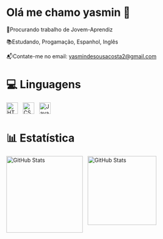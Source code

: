 # Olá me chamo yasmin 👋

📄Procurando trabalho de Jovem-Aprendiz

📚Estudando, Progamação, Espanhol, Inglês

📬Contate-me no email: yasmindesousacosta2@gmail.com

# 💻 Linguagens

<img 
    align="left" 
    alt="HTML"
    title="HTML" 
    width="30px" 
    style="padding-right: 10px;" 
    src="https://cdn.jsdelivr.net/gh/devicons/devicon@latest/icons/html5/html5-original.svg" 
/><img 
    align="left" 
    alt="CSS" 
    title="CSS"
    width="30px" 
    style="padding-right: 10px;" 
    src="https://cdn.jsdelivr.net/gh/devicons/devicon@latest/icons/css3/css3-original.svg" 
/><img 
    align="left" 
    alt="JavaScript" 
    title="JavaScript"
    width="30px" 
    style="padding-right: 10px;" 
    src="https://cdn.jsdelivr.net/gh/devicons/devicon@latest/icons/javascript/javascript-original.svg" 
/>

<br/>
<br/>

# 📊 Estatística

  <img 
    align="left" 
    alt="GitHub Stats" 
    height="200" 
    style="padding-right: 10px;" 
    src="https://github-readme-stats.vercel.app/api?username=yasmin-scx&show_icons=true&theme=tokyonight&include_all_commits=true&locale=pt-br" 
  />
 
<img 
      align="left" 
      alt="GitHub Stats" 
      height="180" 
      src="https://github-readme-stats.vercel.app/api/top-langs/?username=yasmin-scx&theme=tokyonight&layout=compact&custom_title=Tecnologias&langs_count=9" 
  />

